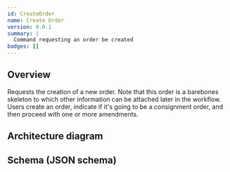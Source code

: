 ```yaml
---
id: CreateOrder
name: Create Order
version: 0.0.1
summary: |
  Command requesting an order be created 
badges: []    
---
```


## Overview
Requests the creation of a new order. Note that this order is a barebones skeleton to which other information can be attached later in the workflow. Users create an order, indicate if it's going to be a consignment order, and then proceed with one or more amendments.

## Architecture diagram

<NodeGraph />

## Schema (JSON schema)

<SchemaViewer title="" file="schema.json"/>